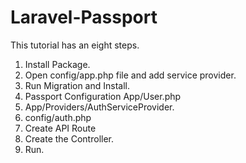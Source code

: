 # Laravel-Passport
This tutorial has an eight steps.

1. Install Package.
2. Open config/app.php file and add service provider.
3. Run Migration and Install.
4. Passport Configuration App/User.php
5. App/Providers/AuthServiceProvider.
6. config/auth.php
7. Create API Route
8. Create the Controller.
9. Run.
